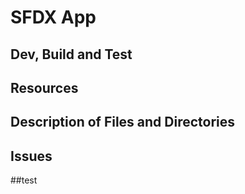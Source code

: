 # SFDX App

## Dev, Build and Test

## Resources

## Description of Files and Directories

## Issues
##test

